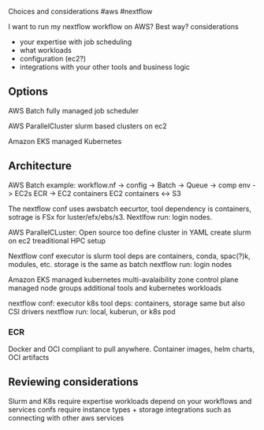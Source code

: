 Choices and considerations
#aws #nextflow 

I want to run my nextflow workflow on AWS? Best way?
considerations
- your expertise with job scheduling
- what workloads
- configuration (ec2?)
- integrations with your other tools and business logic

## Options

AWS Batch
fully managed job scheduler

AWS ParallelCluster
slurm based clusters on ec2

Amazon EKS
managed Kubernetes

## Architecture

AWS Batch example:
workflow.nf -> config -> Batch -> Queue -> comp env -> EC2s
ECR -> EC2 containers
EC2 containers <-> S3

The nextflow conf uses awsbatch eecurtor, tool dependency is containers, sotrage is FSx for luster/efx/ebs/s3. Nextlfow run: login nodes.

AWS ParallelCLuster:
Open source too
define cluster in YAML
create slurm on ec2
treaditional HPC setup

Nextflow conf
executor is slurm
tool deps are containers, conda, spac(?)k, modules, etc.
storage is the same as batch
nextflow run: login nodes

Amazon EKS
managed kubernetes
multi-avalaibility zone control plane
managed node groups
additional tools and kubernetes workloads

nextflow conf:
executor k8s
tool deps: containers,
storage same but also CSI drivers
nextflow run: local, kuberun, or k8s pod

### ECR

Docker and OCI compliant to pull anywhere.
Container images, helm charts, OCI artifacts

## Reviewing considerations 
Slurm and K8s require expertise
workloads depend on your workflows and services
confs require instance types + storage
integrations such as connecting with other aws services
